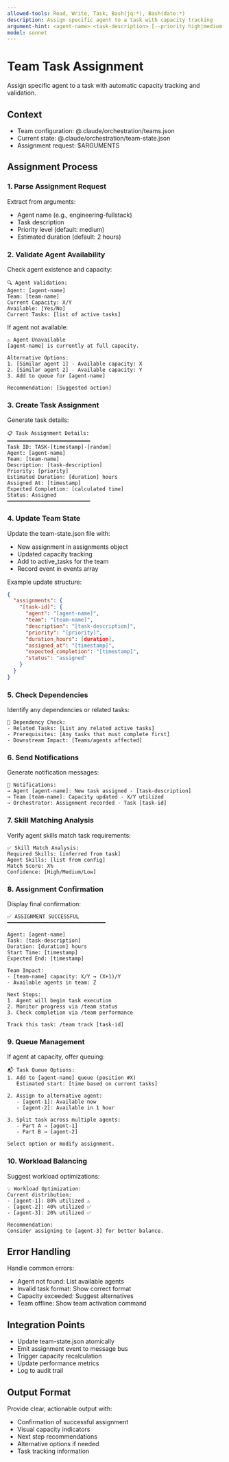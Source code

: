 ```yaml
---
allowed-tools: Read, Write, Task, Bash(jq:*), Bash(date:*)
description: Assign specific agent to a task with capacity tracking
argument-hint: <agent-name> <task-description> [--priority high|medium|low] [--duration hours]
model: sonnet
---
```


# Team Task Assignment

Assign specific agent to a task with automatic capacity tracking and validation.

## Context
- Team configuration: @.claude/orchestration/teams.json
- Current state: @.claude/orchestration/team-state.json
- Assignment request: $ARGUMENTS

## Assignment Process

### 1. Parse Assignment Request
Extract from arguments:
- Agent name (e.g., engineering-fullstack)
- Task description
- Priority level (default: medium)
- Estimated duration (default: 2 hours)

### 2. Validate Agent Availability

Check agent existence and capacity:
```
🔍 Agent Validation:
Agent: [agent-name]
Team: [team-name]
Current Capacity: X/Y
Available: [Yes/No]
Current Tasks: [list of active tasks]
```

If agent not available:
```
⚠️ Agent Unavailable
[agent-name] is currently at full capacity.

Alternative Options:
1. [Similar agent 1] - Available capacity: X
2. [Similar agent 2] - Available capacity: Y
3. Add to queue for [agent-name]

Recommendation: [Suggested action]
```

### 3. Create Task Assignment

Generate task details:
```
📋 Task Assignment Details:
━━━━━━━━━━━━━━━━━━━━━━━━━━━
Task ID: TASK-[timestamp]-[random]
Agent: [agent-name]
Team: [team-name]
Description: [task-description]
Priority: [priority]
Estimated Duration: [duration] hours
Assigned At: [timestamp]
Expected Completion: [calculated time]
Status: Assigned
━━━━━━━━━━━━━━━━━━━━━━━━━━━
```

### 4. Update Team State

Update the team-state.json file with:
- New assignment in assignments object
- Updated capacity tracking
- Add to active_tasks for the team
- Record event in events array

Example update structure:
```json
{
  "assignments": {
    "[task-id]": {
      "agent": "[agent-name]",
      "team": "[team-name]",
      "description": "[task-description]",
      "priority": "[priority]",
      "duration_hours": [duration],
      "assigned_at": "[timestamp]",
      "expected_completion": "[timestamp]",
      "status": "assigned"
    }
  }
}
```

### 5. Check Dependencies

Identify any dependencies or related tasks:
```
🔗 Dependency Check:
- Related Tasks: [List any related active tasks]
- Prerequisites: [Any tasks that must complete first]
- Downstream Impact: [Teams/agents affected]
```

### 6. Send Notifications

Generate notification messages:
```
📢 Notifications:
→ Agent [agent-name]: New task assigned - [task-description]
→ Team [team-name]: Capacity updated - X/Y utilized
→ Orchestrator: Assignment recorded - Task [task-id]
```

### 7. Skill Matching Analysis

Verify agent skills match task requirements:
```
✅ Skill Match Analysis:
Required Skills: [inferred from task]
Agent Skills: [list from config]
Match Score: X%
Confidence: [High/Medium/Low]
```

### 8. Assignment Confirmation

Display final confirmation:
```
✅ ASSIGNMENT SUCCESSFUL
━━━━━━━━━━━━━━━━━━━━━━━━━━━━━━━━

Agent: [agent-name]
Task: [task-description]
Duration: [duration] hours
Start Time: [timestamp]
Expected End: [timestamp]

Team Impact:
- [team-name] capacity: X/Y → (X+1)/Y
- Available agents in team: Z

Next Steps:
1. Agent will begin task execution
2. Monitor progress via /team status
3. Check completion via /team performance

Track this task: /team track [task-id]
```

### 9. Queue Management

If agent at capacity, offer queuing:
```
📬 Task Queue Options:
1. Add to [agent-name] queue (position #X)
   Estimated start: [time based on current tasks]
   
2. Assign to alternative agent:
   - [agent-1]: Available now
   - [agent-2]: Available in 1 hour
   
3. Split task across multiple agents:
   - Part A → [agent-1]
   - Part B → [agent-2]
   
Select option or modify assignment.
```

### 10. Workload Balancing

Suggest workload optimizations:
```
💡 Workload Optimization:
Current distribution:
- [agent-1]: 80% utilized ⚠️
- [agent-2]: 40% utilized ✅
- [agent-3]: 20% utilized ✅

Recommendation:
Consider assigning to [agent-3] for better balance.
```

## Error Handling

Handle common errors:
- Agent not found: List available agents
- Invalid task format: Show correct format
- Capacity exceeded: Suggest alternatives
- Team offline: Show team activation command

## Integration Points

- Update team-state.json atomically
- Emit assignment event to message bus
- Trigger capacity recalculation
- Update performance metrics
- Log to audit trail

## Output Format

Provide clear, actionable output with:
- Confirmation of successful assignment
- Visual capacity indicators
- Next step recommendations
- Alternative options if needed
- Task tracking information